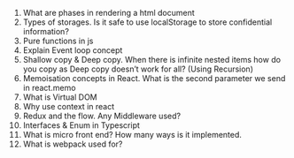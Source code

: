1. What are phases in rendering a html document
2. Types of storages. Is it safe to use localStorage to store confidential information?
3. Pure functions in js
4. Explain Event loop concept
5. Shallow copy & Deep copy. When there is infinite nested items how do you copy as Deep copy doesn’t work for all? (Using Recursion)
6. Memoisation concepts in React. What is the second parameter we send in react.memo
7. What is Virtual DOM
8. Why use context in react
9. Redux and the flow. Any Middleware used?
10. Interfaces & Enum in Typescript
11. What is micro front end? How many ways is it implemented.
12. What is webpack used for?